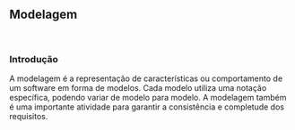 ## **Modelagem**

<br />

### Introdução
A modelagem é a representação de características ou comportamento de um software em forma de modelos. Cada modelo utiliza uma notação específica, podendo variar de modelo para modelo. A modelagem também é uma importante atividade para garantir a consistência e completude dos requisitos.
